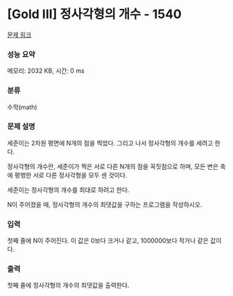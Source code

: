 # [Gold III] 정사각형의 개수 - 1540 

[문제 링크](https://www.acmicpc.net/problem/1540) 

### 성능 요약

메모리: 2032 KB, 시간: 0 ms

### 분류

수학(math)

### 문제 설명

<p>세준이는 2차원 평면에 N개의 점을 찍었다. 그리고 나서 정사각형의 개수를 세려고 한다.</p>

<p>정사각형의 개수란, 세준이가 찍은 서로 다른 N개의 점을 꼭짓점으로 하며, 모든 변은 축에 평행한 서로 다른 정사각형을 모두 센 것이다.</p>

<p>세준이는 정사각형의 개수를 최대로 하려고 한다.</p>

<p>N이 주어졌을 때, 정사각형의 개수의 최댓값을 구하는 프로그램을 작성하시오.</p>

### 입력 

 <p>첫째 줄에 N이 주어진다. 이 값은 0보다 크거나 같고, 1000000보다 작거나 같은 값이다.</p>

### 출력 

 <p>첫째 줄에 정사각형의 개수의 최댓값을 출력한다.</p>

